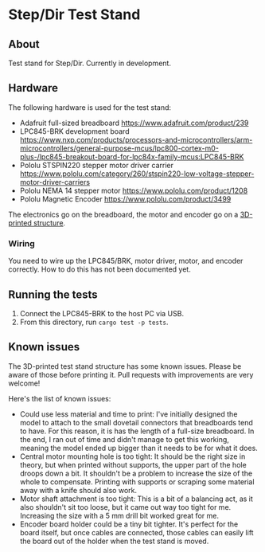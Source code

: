 # Step/Dir Test Stand

## About

Test stand for Step/Dir. Currently in development.


## Hardware

The following hardware is used for the test stand:

- Adafruit full-sized breadboard
  https://www.adafruit.com/product/239
- LPC845-BRK development board
  https://www.nxp.com/products/processors-and-microcontrollers/arm-microcontrollers/general-purpose-mcus/lpc800-cortex-m0-plus-/lpc845-breakout-board-for-lpc84x-family-mcus:LPC845-BRK
- Pololu STSPIN220 stepper motor driver carrier
  https://www.pololu.com/category/260/stspin220-low-voltage-stepper-motor-driver-carriers
- Pololu NEMA 14 stepper motor
  https://www.pololu.com/product/1208
- Pololu Magnetic Encoder
  https://www.pololu.com/product/3499

The electronics go on the breadboard, the motor and encoder go on a [3D-printed structure](https://github.com/braun-embedded/step-dir/blob/master/test-stand/test-stand.scad).

### Wiring

You need to wire up the LPC845/BRK, motor driver, motor, and encoder correctly. How to do this has not been documented yet.


## Running the tests

1. Connect the LPC845-BRK to the host PC via USB.
2. From this directory, run `cargo test -p tests`.


## Known issues

The 3D-printed test stand structure has some known issues. Please be aware of those before printing it. Pull requests with improvements are very welcome!

Here's the list of known issues:

- Could use less material and time to print: I've initially designed the model to attach to the small dovetail connectors that breadboards tend to have. For this reason, it is has the length of a full-size breadboard. In the end, I ran out of time and didn't manage to get this working, meaning the model ended up bigger than it needs to be for what it does.
- Central motor mounting hole is too tight: It should be the right size in theory, but when printed without supports, the upper part of the hole droops down a bit. It shouldn't be a problem to increase the size of the whole to compensate. Printing with supports or scraping some material away with a knife should also work.
- Motor shaft attachment is too tight: This is a bit of a balancing act, as it also shouldn't sit too loose, but it came out way too tight for me. Increasing the size with a 5 mm drill bit worked great for me.
- Encoder board holder could be a tiny bit tighter. It's perfect for the board itself, but once cables are connected, those cables can easily lift the board out of the holder when the test stand is moved.
